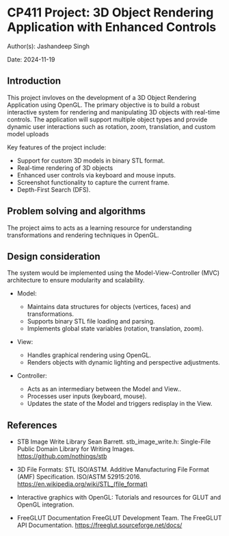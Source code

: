 # CP411 Project: 3D Object Rendering Application with Enhanced Controls

Author(s): Jashandeep Singh

Date: 2024-11-19


## Introduction

This project invloves on the development of a 3D Object Rendering Application using OpenGL. The primary objective is to build a robust interactive system for rendering and manipulating 3D objects with real-time controls. The application will support multiple object types and provide dynamic user interactions such as rotation, zoom, translation, and custom model uploads

Key features of the project include:

- Support for custom 3D models in binary STL format.
- Real-time rendering of 3D objects
- Enhanced user controls via keyboard and mouse inputs.
- Screenshot functionality to capture the current frame.
- Depth-First Search (DFS).

  
 
## Problem solving and algorithms

The project aims to acts as a learning resource for understanding transformations and rendering techniques in OpenGL.


## Design consideration 


  
The system would be implemented using the Model-View-Controller (MVC) architecture to ensure modularity and scalability.

- Model: 
	- Maintains data structures for objects (vertices, faces) and transformations.
	- Supports binary STL file loading and parsing.
	- Implements global state variables (rotation, translation, zoom).
- View:
	- Handles graphical rendering using OpenGL.
	- Renders objects with dynamic lighting and perspective adjustments.

- Controller:
	- Acts as an intermediary between the Model and View..
	- Processes user inputs (keyboard, mouse).
	- Updates the state of the Model and triggers redisplay in the View.





## References

- STB Image Write Library
Sean Barrett. stb_image_write.h: Single-File Public Domain Library for Writing Images.
https://github.com/nothings/stb

- 3D File Formats: STL
ISO/ASTM. Additive Manufacturing File Format (AMF) Specification. ISO/ASTM 52915:2016.
https://en.wikipedia.org/wiki/STL_(file_format)

- Interactive graphics with OpenGL: Tutorials and resources for GLUT and OpenGL integration.
- FreeGLUT Documentation
FreeGLUT Development Team. The FreeGLUT API Documentation.
https://freeglut.sourceforge.net/docs/

